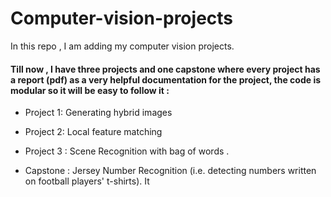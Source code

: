 # Computer-vision-projects
In this repo , I am adding my computer vision projects.
#### Till now , I have three projects and one capstone where every project has a report (pdf) as a very helpful documentation for the project, the code is modular so it will be easy to follow it :

* Project 1: Generating hybrid images 
 
* Project 2: Local feature matching 

* Project 3 : Scene Recognition with bag of words .

* Capstone  : Jersey Number Recognition (i.e. detecting numbers written on football players' t-shirts). It 





